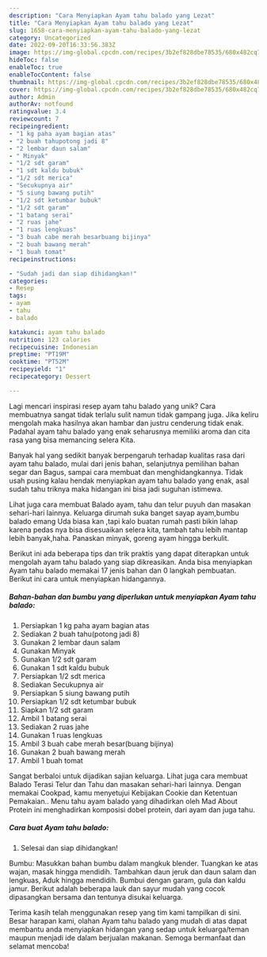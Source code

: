 ```yaml
---
description: "Cara Menyiapkan Ayam tahu balado yang Lezat"
title: "Cara Menyiapkan Ayam tahu balado yang Lezat"
slug: 1658-cara-menyiapkan-ayam-tahu-balado-yang-lezat
category: Uncategorized
date: 2022-09-20T16:33:56.383Z
image: https://img-global.cpcdn.com/recipes/3b2ef828dbe78535/680x482cq70/ayam-tahu-balado-foto-resep-utama.jpg
hideToc: false
enableToc: true
enableTocContent: false
thumbnail: https://img-global.cpcdn.com/recipes/3b2ef828dbe78535/680x482cq70/ayam-tahu-balado-foto-resep-utama.jpg
cover: https://img-global.cpcdn.com/recipes/3b2ef828dbe78535/680x482cq70/ayam-tahu-balado-foto-resep-utama.jpg
author: Admin
authorAv: notfound
ratingvalue: 3.4
reviewcount: 7
recipeingredient:
- "1 kg paha ayam bagian atas"
- "2 buah tahupotong jadi 8"
- "2 lembar daun salam"
- " Minyak"
- "1/2 sdt garam"
- "1 sdt kaldu bubuk"
- "1/2 sdt merica"
- "Secukupnya air"
- "5 siung bawang putih"
- "1/2 sdt ketumbar bubuk"
- "1/2 sdt garam"
- "1 batang serai"
- "2 ruas jahe"
- "1 ruas lengkuas"
- "3 buah cabe merah besarbuang bijinya"
- "2 buah bawang merah"
- "1 buah tomat"
recipeinstructions:

- "Sudah jadi dan siap dihidangkan!"
categories:
- Resep
tags:
- ayam
- tahu
- balado

katakunci: ayam tahu balado 
nutrition: 123 calories
recipecuisine: Indonesian
preptime: "PT19M"
cooktime: "PT52M"
recipeyield: "1"
recipecategory: Dessert

---
```





Lagi mencari inspirasi resep ayam tahu balado yang unik? Cara membuatnya sangat tidak terlalu sulit namun tidak gampang juga. Jika keliru mengolah maka hasilnya akan hambar dan justru cenderung tidak enak. Padahal ayam tahu balado yang enak seharusnya memiliki aroma dan cita rasa yang bisa memancing selera Kita.





Banyak hal yang sedikit banyak berpengaruh terhadap kualitas rasa dari ayam tahu balado, mulai dari jenis bahan, selanjutnya pemilihan bahan segar dan Bagus, sampai cara membuat dan menghidangkannya. Tidak usah pusing kalau hendak menyiapkan ayam tahu balado yang enak,      asal sudah tahu triknya maka hidangan ini bisa jadi suguhan istimewa.














Lihat juga cara membuat Balado ayam, tahu dan telur puyuh dan masakan sehari-hari lainnya. Keluarga dirumah suka banget sayap ayam,bumbu balado emang Uda biasa kan ,tapi kalo buatan rumah pasti bikin lahap karena pedas nya bisa disesuaikan selera kita, tambah tahu lebih mantap lebih banyak,haha. Panaskan minyak, goreng ayam hingga berkulit.






Berikut ini ada beberapa tips dan trik praktis yang dapat diterapkan untuk mengolah ayam tahu balado yang siap dikreasikan. Anda bisa menyiapkan Ayam tahu balado memakai 17 jenis bahan dan 0 langkah pembuatan. Berikut ini cara untuk menyiapkan hidangannya.

<!--inarticleads1-->

##### Bahan-bahan dan bumbu yang diperlukan untuk menyiapkan Ayam tahu balado:

1. Persiapkan 1 kg paha ayam bagian atas
1. Sediakan 2 buah tahu(potong jadi 8)
1. Gunakan 2 lembar daun salam
1. Gunakan  Minyak
1. Gunakan 1/2 sdt garam
1. Gunakan 1 sdt kaldu bubuk
1. Persiapkan 1/2 sdt merica
1. Sediakan Secukupnya air
1. Persiapkan 5 siung bawang putih
1. Persiapkan 1/2 sdt ketumbar bubuk
1. Siapkan 1/2 sdt garam
1. Ambil 1 batang serai
1. Sediakan 2 ruas jahe
1. Gunakan 1 ruas lengkuas
1. Ambil 3 buah cabe merah besar(buang bijinya)
1. Gunakan 2 buah bawang merah
1. Ambil 1 buah tomat


Sangat berbaloi untuk dijadikan sajian keluarga. Lihat juga cara membuat Balado Terasi Telur dan Tahu dan masakan sehari-hari lainnya. Dengan memakai Cookpad, kamu menyetujui Kebijakan Cookie dan Ketentuan Pemakaian.. Menu tahu ayam balado yang dihadirkan oleh Mad About Protein ini menghadirkan komposisi dobel protein, dari ayam dan juga tahu. 

<!--inarticleads2-->

##### Cara buat Ayam tahu balado:


1. Selesai dan siap dihidangkan!

Bumbu: Masukkan bahan bumbu dalam mangkuk blender. Tuangkan ke atas wajan, masak hingga mendidih. Tambahkan daun jeruk dan daun salam dan lengkuas, Aduk hingga mendidih. Bumbui dengan garam, gula dan kaldu jamur. Berikut adalah beberapa lauk dan sayur mudah yang cocok dipasangkan bersama dan tentunya disukai keluarga. 

Terima kasih telah menggunakan resep yang tim kami tampilkan di sini. Besar harapan kami, olahan Ayam tahu balado yang mudah di atas dapat membantu anda menyiapkan hidangan yang sedap untuk keluarga/teman maupun menjadi ide dalam berjualan makanan. Semoga bermanfaat dan selamat mencoba!
